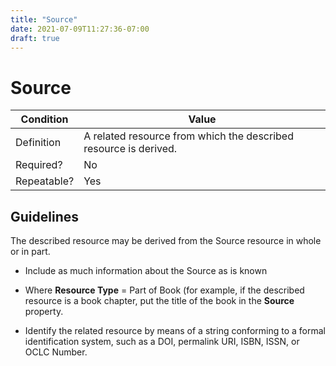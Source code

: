 ```yaml
---
title: "Source"
date: 2021-07-09T11:27:36-07:00
draft: true
---
```


# Source

| Condition  | Value |
|-------------|---------------------------|
| Definition  |   A related resource from which the described resource is derived. |
| Required?   | No                       |
| Repeatable? | Yes                        |

## Guidelines

The described resource may be derived from the Source resource in whole or in part.

- Include as much information about the Source as is known

- Where **Resource Type** = Part of Book (for example, if the described resource is a book chapter, put the title of the book in the **Source** property.

- Identify the related resource by means of a string conforming to a formal identification system, such as a DOI, permalink URI, ISBN, ISSN, or OCLC Number.
